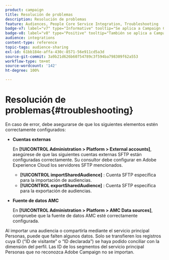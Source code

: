 ```yaml
---
product: campaign
title: Resolución de problemas
description: Resolución de problemas
feature: Audiences, People Core Service Integration, Troubleshooting
badge-v7: label="v7" type="Informative" tooltip="Se aplica a Campaign Classic v7"
badge-v8: label="v8" type="Positive" tooltip="También se aplica a Campaign v8"
audience: integrations
content-type: reference
topic-tags: audience-sharing
exl-id: 61bb184e-affa-430c-8571-56e911cd5a3d
source-git-commit: 3a9b21d626b60754789c3f594ba798309f62a553
workflow-type: tm+mt
source-wordcount: '142'
ht-degree: 100%

---
```


# Resolución de problemas{#troubleshooting}



En caso de error, debe asegurarse de que los siguientes elementos estén correctamente configurados:

* **Cuentas externas**

  En **[!UICONTROL Administration > Platform > External accounts]**, asegúrese de que las siguientes cuentas externas SFTP están configuradas correctamente. Su consultor debe configurar en Adobe Experience Cloud los servidores SFTP mencionados.

   * **[!UICONTROL importSharedAudience]** : Cuenta SFTP específica para la importación de audiencias.
   * **[!UICONTROL exportSharedAudience]** : Cuenta SFTP específica para la exportación de audiencias.

* **Fuente de datos AMC**

  En **[!UICONTROL Administration > Platform > AMC Data sources]**, compruebe que la fuente de datos AMC esté correctamente configurada.

Al importar una audiencia o compartirla mediante el servicio principal Personas, puede que falten algunos datos. Solo se transfieren los registros cuya ID (“ID de visitante” o “ID declarada”) se haya podido conciliar con la dimensión del perfil. Las ID de los segmentos del servicio principal Personas que no reconozca Adobe Campaign no se importan.
